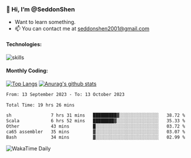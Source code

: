 ### 👋 Hi, I’m @SeddonShen
- Want to learn something.
- 📫 You can contact me at seddonshen2001@gmail.com

#### Technologies:

![skills](https://skillicons.dev/icons?i=scala,js,html,css,bootstrap,jquery,c,cpp,cloudflare,django,docker,flask,git,github,githubactions,linux,latex,mysql,nodejs,ps,php,pr,py,raspberrypi,redis,unreal,v,vscode,vue,bash)

#### Monthly Coding:
[![Top Langs](https://github-readme-stats.vercel.app/api/top-langs?username=seddonshen&show_icons=true&locale=en&layout=compact&hide=html&langs_count=8)](https://github.com/SeddonShen/)
[![Anurag's github stats](https://github-readme-stats.vercel.app/api?username=SeddonShen&count_private=true&show_icons=true)](https://github.com/anuraghazra/github-readme-stats)
<!--START_SECTION:waka-->

```txt
From: 13 September 2023 - To: 13 October 2023

Total Time: 19 hrs 26 mins

sh               7 hrs 31 mins   █████████▓░░░░░░░░░░░░░░░   38.72 %
Scala            6 hrs 52 mins   ████████▓░░░░░░░░░░░░░░░░   35.33 %
Other            43 mins         █░░░░░░░░░░░░░░░░░░░░░░░░   03.72 %
ca65 assembler   35 mins         ▓░░░░░░░░░░░░░░░░░░░░░░░░   03.07 %
Bash             34 mins         ▓░░░░░░░░░░░░░░░░░░░░░░░░   02.99 %
```

<!--END_SECTION:waka-->

![WakaTime Daily](https://wakatime.com/share/@seddon2001/61a7e342-5f12-4fea-bf92-1fac161e97d6.svg)
<!---
SeddonShen/SeddonShen is a ✨ special ✨ repository because its `README.md` (this file) appears on your GitHub profile.
You can click the Preview link to take a look at your changes.
--->
